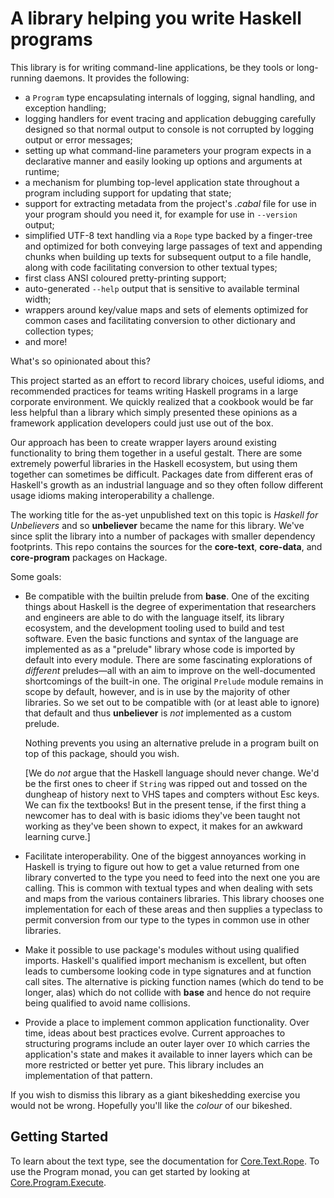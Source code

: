 A library helping you write Haskell programs
============================================

This library is for writing command-line applications, be they tools or
long-running daemons. It provides the following:

  - a `Program` type encapsulating internals of logging, signal
    handling, and exception handling;
  - logging handlers for event tracing and application debugging carefully
    designed so that normal output to console is not corrupted by logging
    output or error messages;
  - setting up what command-line parameters your program expects in a
    declarative manner and easily looking up options and arguments at
    runtime;
  - a mechanism for plumbing top-level application state throughout a
    program including support for updating that state;
  - support for extracting metadata from the project's _.cabal_ file for
    use in your program should you need it, for example for use in
    `--version` output;
  - simplified UTF-8 text handling via a `Rope` type backed by a
    finger-tree and optimized for both conveying large passages of text and
    appending chunks when building up texts for subsequent output to a file
    handle, along with code facilitating conversion to other textual types;
  - first class ANSI coloured pretty-printing support;
  - auto-generated `--help` output that is sensitive to available terminal
    width;
  - wrappers around key/value maps and sets of elements optimized for
    common cases and facilitating conversion to other dictionary and
    collection types;
  - and more!

What's so opinionated about this?

This project started as an effort to record library choices, useful
idioms, and recommended practices for teams writing Haskell programs in a
large corporate environment. We quickly realized that a cookbook would be
far less helpful than a library which simply presented these opinions as a
framework application developers could just use out of the box.

Our approach has been to create wrapper layers around existing
functionality to bring them together in a useful gestalt. There are some
extremely powerful libraries in the Haskell ecosystem, but using them
together can sometimes be difficult. Packages date from different
eras of Haskell's growth as an industrial language and so they often follow
different usage idioms making interoperability a challenge.

The working title for the as-yet unpublished text on this topic is _Haskell for
Unbelievers_ and so **unbeliever** became the name for this library.  We've
since split the library into a number of packages with smaller dependency
footprints. This repo contains the sources for the **core-text**,
**core-data**, and **core-program** packages on Hackage.

Some goals:

  - Be compatible with the builtin prelude from **base**.  One of the
    exciting things about Haskell is the degree of experimentation that
    researchers and engineers are able to do with the language itself, its
    library ecosystem, and the development tooling used to build and test
    software.  Even the basic functions and syntax of the language are
    implemented as as a "prelude" library whose code is imported by default
    into every module. There are some fascinating explorations of
    _different_ preludes—all with an aim to improve on the well-documented
    shortcomings of the built-in one. The original `Prelude` module remains
    in scope by default, however, and is in use by the majority of other
    libraries. So we set out to be compatible with (or at least able to
    ignore) that default and thus **unbeliever** is _not_ implemented as a
    custom prelude.
    
    Nothing prevents you using an alternative prelude in a program built on
    top of this package, should you wish.

    \[We do _not_ argue that the Haskell language should never change. We'd
    be the first ones to cheer if `String` was ripped out and tossed on the
    dungheap of history next to VHS tapes and compters without Esc keys.
    We can fix the textbooks! But in the present tense, if the first thing
    a newcomer has to deal with is basic idioms they've been taught not
    working as they've been shown to expect, it makes for an awkward
    learning curve.\]

  - Facilitate interoperability. One of the biggest annoyances working in
    Haskell is trying to figure out how to get a value returned from one
    library converted to the type you need to feed into the next one you
    are calling. This is common with textual types and when dealing with
    sets and maps from the various containers libraries. This library
    chooses one implementation for each of these areas and then supplies a
    typeclass to permit conversion from our type to the types in common use
    in other libraries.

  - Make it possible to use package's modules without using qualified
    imports. Haskell's qualified import mechanism is excellent, but often
    leads to cumbersome looking code in type signatures and at function
    call sites. The alternative is picking function names (which do tend to
    be longer, alas) which do not collide with **base** and hence do not
    require being qualified to avoid name collisions.

  - Provide a place to implement common application functionality. Over
    time, ideas about best practices evolve. Current approaches to
    structuring programs include an outer layer over `IO` which carries the
    application's state and makes it available to inner layers which can be
    more restricted or better yet pure. This library includes an
    implementation of that pattern.

If you wish to dismiss this library as a giant bikeshedding exercise you
would not be wrong. Hopefully you'll like the _colour_ of our bikeshed.

Getting Started
---------------

To learn about the text type, see the documentation for
[Core.Text.Rope](https://hackage.haskell.org/package/core-text/docs/Core-Text-Rope.html).
To use the Program monad, you can get started by looking at
[Core.Program.Execute](https://hackage.haskell.org/package/core-program/docs/Core-Program-Execute.html).
